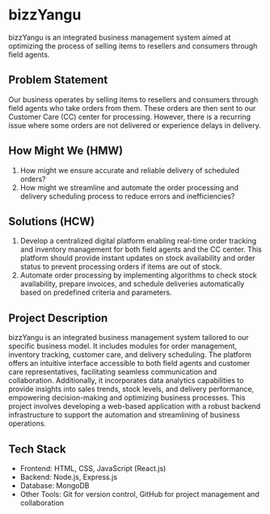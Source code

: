 # bizzYangu

bizzYangu is an integrated business management system aimed at optimizing the process of selling items to resellers and consumers through field agents. 

## Problem Statement

Our business operates by selling items to resellers and consumers through field agents who take orders from them. These orders are then sent to our Customer Care (CC) center for processing. However, there is a recurring issue where some orders are not delivered or experience delays in delivery.

## How Might We (HMW)

1. How might we ensure accurate and reliable delivery of scheduled orders?
2. How might we streamline and automate the order processing and delivery scheduling process to reduce errors and inefficiencies?

## Solutions (HCW)

1. Develop a centralized digital platform enabling real-time order tracking and inventory management for both field agents and the CC center. This platform should provide instant updates on stock availability and order status to prevent processing orders if items are out of stock.
2. Automate order processing by implementing algorithms to check stock availability, prepare invoices, and schedule deliveries automatically based on predefined criteria and parameters.

## Project Description

bizzYangu is an integrated business management system tailored to our specific business model. It includes modules for order management, inventory tracking, customer care, and delivery scheduling. The platform offers an intuitive interface accessible to both field agents and customer care representatives, facilitating seamless communication and collaboration. Additionally, it incorporates data analytics capabilities to provide insights into sales trends, stock levels, and delivery performance, empowering decision-making and optimizing business processes. This project involves developing a web-based application with a robust backend infrastructure to support the automation and streamlining of business operations.

## Tech Stack

- Frontend: HTML, CSS, JavaScript (React.js)
- Backend: Node.js, Express.js
- Database: MongoDB
- Other Tools: Git for version control, GitHub for project management and collaboration
